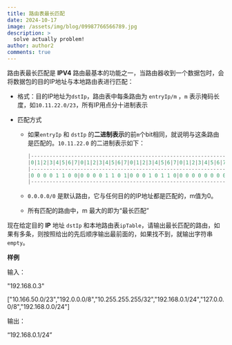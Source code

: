 ```yaml
---
title: 路由表最长匹配
date: 2024-10-17
image: /assets/img/blog/09987766566789.jpg
description: >
  solve actually problem!
author: author2
comments: true
---
```


路由表最长匹配是 **IPV4** 路由最基本的功能之一，当路由器收到一个数据包时，会将数据包的目的IP地址与本地路由表进行匹配：

- 格式：目的IP地址为`dstIp`，路由表中每条路由为 `entryIp/m` ，`m` 表示掩码长度，如`10.11.22.0/23`，所有IP用点分十进制表示

- 匹配方式

    - 如果`entryIp` 和 `dstIp` 的**二进制表示**的前`m`个bit相同，就说明与这条路由是匹配的。`10.11.22.0` 的二进制表示如下：

        ```c++
        |---------------------------------------------------------------|
        |0|1|2|3|4|5|6|7|0|1|2|3|4|5|6|7|0|1|2|3|4|5|6|7|0|1|2|3|4|5|6|7|
        |---------------------------------------------------------------|
        |0 0 0 0 1 1 0 0|0 0 0 0 1 1 0 1|0 0 0 1 0 1 1 0|0 0 0 0 0 0 0 0|
        |---------------------------------------------------------------|
        ```

    - `0.0.0.0/0` 是默认路由，它与任何目的的IP地址都是匹配的，m值为0。

    - 所有匹配的路由中，m 最大的即为“最长匹配”

现在给定目的 **IP** 地址 `dstIp` 和本地路由表`ipTable`，请输出最长匹配的路由，如果有多条，则按照给出的先后顺序输出最前面的，如果找不到，就输出字符串`empty`。

**样例**

输入：

<p>"192.168.0.3"</p><p>["10.166.50.0/23","192.0.0.0/8","10.255.255.255/32","192.168.0.1/24","127.0.0.0/8","192.168.0.0/24"]</p>

输出：

<p>“192.168.0.1/24”</p>